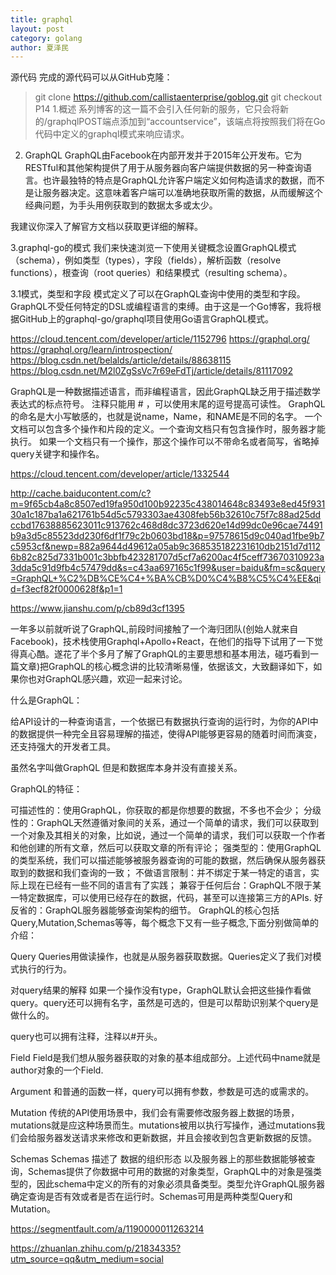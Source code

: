 ```yaml
---
title: graphql
layout: post
category: golang
author: 夏泽民
---
```

源代码
完成的源代码可以从GitHub克隆：

> git clone https://github.com/callistaenterprise/goblog.git
> git checkout P14
1.概述
系列博客的这一篇不会引入任何新的服务，它只会将新的/graphqlPOST端点添加到“accountservice”，该端点将按照我们将在Go代码中定义的graphql模式来响应请求。

2. GraphQL
GraphQL由Facebook在内部开发并于2015年公开发布。它为RESTful和其他架构提供了用于从服务器向客户端提供数据的另一种查询语言。也许最独特的特点是GraphQL允许客户端定义如何构造请求的数据，而不是让服务器决定。这意味着客户端可以准确地获取所需的数据，从而缓解这个经典问题，为手头用例获取到的数据太多或太少。

我建议你深入了解官方文档以获取更详细的解释。

3.graphql-go的模式
我们来快速浏览一下使用关键概念设置GraphQL模式（schema），例如类型（types），字段（fields），解析函数（resolve functions），根查询（root queries）和结果模式（resulting schema）。

3.1模式，类型和字段
模式定义了可以在GraphQL查询中使用的类型和字段。GraphQL不受任何特定的DSL或编程语言的束缚。由于这是一个Go博客，我将根据GitHub上的graphql-go/graphql项目使用Go语言GraphQL模式。
<!-- more -->
https://cloud.tencent.com/developer/article/1152796
https://graphql.org/
https://graphql.org/learn/introspection/
https://blog.csdn.net/belalds/article/details/88638115
https://blog.csdn.net/M2l0ZgSsVc7r69eFdTj/article/details/81117092

GraphQL是一种数据描述语言，而非编程语言，因此GraphQL缺乏用于描述数学表达式的标点符号。
注释只能用 # ，可以使用末尾的逗号提高可读性。
GraphQL的命名是大小写敏感的，也就是说name，Name，和NAME是不同的名字。
一个文档可以包含多个操作和片段的定义。一个查询文档只有包含操作时，服务器才能执行。
如果一个文档只有一个操作，那这个操作可以不带命名或者简写，省略掉query关键字和操作名。

https://cloud.tencent.com/developer/article/1332544

http://cache.baiducontent.com/c?m=9f65cb4a8c8507ed19fa950d100b92235c438014648c83493e8ed45f93130a1c187ba1a621761b54d5c5793303ae4308feb56b32610c75f7c88ad25ddccbd17638885623011c913762c468d8dc3723d620e14d99dc0e96cae74491b9a3d5c85523dd230f6df1f79c2b0603bd18&p=97578615d9c040ad1fbe9b7c5953cf&newp=882a9644d49612a05ab9c368535182231610db2151d7d1126b82c825d7331b001c3bbfb423281707d5cf7a6200ac4f5ceff73670310923a3dda5c91d9fb4c57479dd&s=c43aa697165c1f99&user=baidu&fm=sc&query=GraphQL+%C2%DB%CE%C4+%BA%CB%D0%C4%B8%C5%C4%EE&qid=f3ecf82f0000628f&p1=1

https://www.jianshu.com/p/cb89d3cf1395

一年多以前就听说了GraphQL,前段时间接触了一个海归团队(创始人就来自Facebook)，技术栈使用Graphql+Apollo+React，在他们的指导下试用了一下觉得真心酷。遂花了半个多月了解了GraphQL的主要思想和基本用法，碰巧看到一篇文章)把GraphQL的核心概念讲的比较清晰易懂，依据该文，大致翻译如下，如果你也对GraphQL感兴趣，欢迎一起来讨论。

什么是GraphQL：

给API设计的一种查询语言，一个依据已有数据执行查询的运行时，为你的API中的数据提供一种完全且容易理解的描述，使得API能够更容易的随着时间而演变，还支持强大的开发者工具。

虽然名字叫做GraphQL 但是和数据库本身并没有直接关系。

GraphQL的特征：

可描述性的：使用GraphQL，你获取的都是你想要的数据，不多也不会少；
分级性的：GraphQL天然遵循对象间的关系，通过一个简单的请求，我们可以获取到一个对象及其相关的对象，比如说，通过一个简单的请求，我们可以获取一个作者和他创建的所有文章，然后可以获取文章的所有评论；
强类型的：使用GraphQL的类型系统，我们可以描述能够被服务器查询的可能的数据，然后确保从服务器获取到的数据和我们查询的一致；
不做语言限制：并不绑定于某一特定的语言，实际上现在已经有一些不同的语言有了实践；
兼容于任何后台：GraphQL不限于某一特定数据库，可以使用已经存在的数据，代码，甚至可以连接第三方的APIs.
好反省的：GraphQL服务器能够查询架构的细节。
GraphQL的核心包括Query,Mutation,Schemas等等，每个概念下又有一些子概念,下面分别做简单的介绍：

Query
Queries用做读操作，也就是从服务器获取数据。Queries定义了我们对模式执行的行为。

对query结果的解释
如果一个操作没有type，GraphQL默认会把这些操作看做query。query还可以拥有名字，虽然是可选的，但是可以帮助识别某个query是做什么的。

query也可以拥有注释，注释以#开头。

Field
Field是我们想从服务器获取的对象的基本组成部分。上述代码中name就是author对象的一个Field.

Argument
和普通的函数一样，query可以拥有参数，参数是可选的或需求的。

Mutation
传统的API使用场景中，我们会有需要修改服务器上数据的场景，mutations就是应这种场景而生。mutations被用以执行写操作，通过mutations我们会给服务器发送请求来修改和更新数据，并且会接收到包含更新数据的反馈。

Schemas
Schemas 描述了 数据的组织形态 以及服务器上的那些数据能够被查询，Schemas提供了你数据中可用的数据的对象类型，GraphQL中的对象是强类型的，因此schema中定义的所有的对象必须具备类型。类型允许GraphQL服务器确定查询是否有效或者是否在运行时。Schemas可用是两种类型Query和Mutation。

https://segmentfault.com/a/1190000011263214

https://zhuanlan.zhihu.com/p/21834335?utm_source=qq&utm_medium=social




